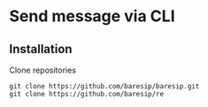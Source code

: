 # Send message via CLI

## Installation

Clone repositories
```
git clone https://github.com/baresip/baresip.git
git clone https://github.com/baresip/re
```
